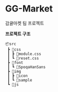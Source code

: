 # GG-Market
감귤마켓 팀 프로젝트

<b>프로젝트 구조</b>
```
📦src
 ┣ 📂css
 ┃ ┣ 📜module.css
 ┃ ┗ 📜reset.css
 ┣ 📂font
 ┃ ┗ 📂SpoqaHanSans
 ┣ 📂img
 ┃ ┣ 📂icon
 ┃ ┗ 📂sample
 ┗ 📂js
 ```
